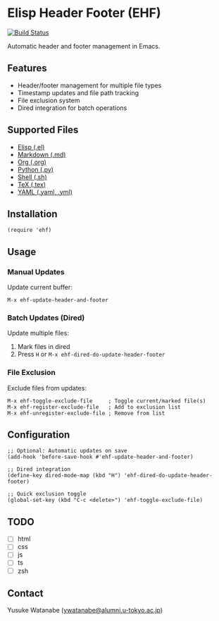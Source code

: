 <!-- ---
!-- Timestamp: 2025-02-14 07:07:39
!-- Author: ywatanabe
!-- File: /home/ywatanabe/.emacs.d/lisp/emacs-header-footer/README.md
!-- --- -->

# Elisp Header Footer (EHF)

[![Build Status](https://github.com/ywatanabe1989/emacs-header-footer/workflows/tests/badge.svg)](https://github.com/ywatanabe1989/emacs-header-footer/actions)

Automatic header and footer management in Emacs.

## Features

- Header/footer management for multiple file types
- Timestamp updates and file path tracking
- File exclusion system
- Dired integration for batch operations

## Supported Files

- [Elisp (.el)](./examples/example.el)
- [Markdown (.md)](./examples/example.md)
- [Org (.org)](./examples/example.org)
- [Python (.py)](./examples/example.py)
- [Shell (.sh)](./examples/example.sh)
- [TeX (.tex)](./examples/example.tex)
- [YAML (.yaml, .yml)](./examples/example.yaml)

## Installation

```elisp
(require 'ehf)
```

## Usage

### Manual Updates

Update current buffer:
```elisp
M-x ehf-update-header-and-footer
```

### Batch Updates (Dired)

Update multiple files:
1. Mark files in dired
2. Press `H` or `M-x ehf-dired-do-update-header-footer`

### File Exclusion

Exclude files from updates:
```elisp
M-x ehf-toggle-exclude-file     ; Toggle current/marked file(s)
M-x ehf-register-exclude-file   ; Add to exclusion list
M-x ehf-unregister-exclude-file ; Remove from list
```

## Configuration

```elisp
;; Optional: Automatic updates on save
(add-hook 'before-save-hook #'ehf-update-header-and-footer)

;; Dired integration
(define-key dired-mode-map (kbd "H") 'ehf-dired-do-update-header-footer)

;; Quick exclusion toggle
(global-set-key (kbd "C-c <delete>") 'ehf-toggle-exclude-file)
```

## TODO
- [ ] html
- [ ] css
- [ ] js
- [ ] ts
- [ ] zsh

## Contact

Yusuke Watanabe (ywatanabe@alumni.u-tokyo.ac.jp)

<!-- EOF -->